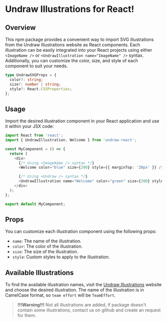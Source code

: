 # Undraw Illustrations for React!

## Overview
This npm package provides a convenient way to import SVG illustrations from the Undraw Illustrations website as React components. Each illustration can be easily integrated into your React projects using either `<ImageName />` or `<UndrawIllustration name="ImageName" />` syntax. Additionally, you can customize the color, size, and style of each component to suit your needs.

```typescript
type UndrawSVGProps = {
  color?: string;
  size?: number | string;
  style?: React.CSSProperties;
};
```

## Usage
Import the desired illustration component in your React application and use it within your JSX code:

```typescript
import React from 'react';
import { UndrawIllustration, Welcome } from 'undraw-react';

const MyComponent = () => {
  return (
    <div>
      {/* Using <ImageName /> syntax */}
      <Welcome color="blue" size={200} style={{ marginTop: '20px' }} />

      {/* Using <Undraw /> syntax */}
      <UndrawIllustration name="Welcome" color="green" size={300} style={{ marginBottom: '40px' }} />
    </div>
  );
};

export default MyComponent;
```

## Props
You can customize each illustration component using the following props:

- `name`: The name of the illustration.
- `color`: The color of the illustration.
- `size`: The size of the illustration.
- `style`: Custom styles to apply to the illustration.

## Available Illustrations
To find the available illustration names, visit the [Undraw Illustrations](https://undraw.co/illustrations) website and choose the desired illustration. The name of the illustration is in CamelCase format, so `team effort` will be `TeamEffort`.

> **!!!Warning!!!** Not all illustrations are added, if package doesn't contain some illustrations, contact us on github and create an request for them.